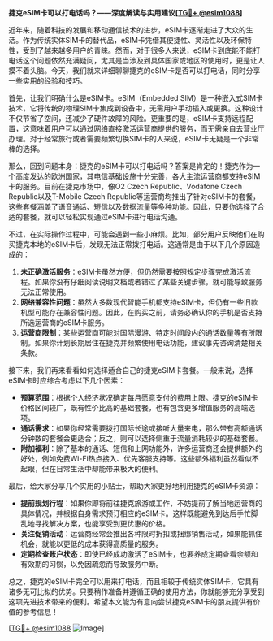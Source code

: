 **捷克eSIM卡可以打电话吗？——深度解读与实用建议[[TG💪+ @esim1088](https://t.me/s/esim1088)]**

近年来，随着科技的发展和移动通信技术的进步，eSIM卡逐渐走进了大众的生活。作为传统实体SIM卡的替代品，eSIM卡凭借其便捷性、灵活性以及环保特性，受到了越来越多用户的青睐。然而，对于很多人来说，eSIM卡到底能不能打电话这个问题依然充满疑问，尤其是当涉及到具体国家或地区的使用时，更是让人摸不着头脑。今天，我们就来详细聊聊捷克的eSIM卡是否可以打电话，同时分享一些实用的经验和技巧。

首先，让我们明确什么是eSIM卡。eSIM（Embedded SIM）是一种嵌入式SIM卡技术，它将传统的物理SIM卡集成到设备中，无需用户手动插入或更换。这种设计不仅节省了空间，还减少了硬件故障的风险。更重要的是，eSIM卡支持远程配置，这意味着用户可以通过网络直接激活运营商提供的服务，而无需亲自去营业厅办理。对于经常旅行或者需要频繁切换SIM卡的人来说，eSIM卡无疑是一个非常棒的选择。

那么，回到问题本身：捷克的eSIM卡可以打电话吗？答案是肯定的！捷克作为一个高度发达的欧洲国家，其电信基础设施十分完善，各大主流运营商都支持eSIM卡的服务。目前在捷克市场中，像O2 Czech Republic、Vodafone Czech Republic以及T-Mobile Czech Republic等运营商均推出了针对eSIM卡的套餐，这些套餐涵盖了语音通话、短信以及数据流量等多种功能。因此，只要你选择了合适的套餐，就可以轻松实现通过eSIM卡进行电话沟通。

不过，在实际操作过程中，可能会遇到一些小麻烦。比如，部分用户反映他们在购买捷克本地的eSIM卡后，发现无法正常拨打电话。这通常是由于以下几个原因造成的：

1. **未正确激活服务**：eSIM卡虽然方便，但仍然需要按照规定步骤完成激活流程。如果你没有仔细阅读说明文档或者错过了某些关键步骤，就可能导致服务无法正常使用。
2. **网络兼容性问题**：虽然大多数现代智能手机都支持eSIM卡，但仍有一些旧款机型可能存在兼容性问题。因此，在购买之前，请务必确认你的手机是否支持所选运营商的eSIM卡服务。
3. **运营商限制**：某些运营商可能对国际漫游、特定时间段内的通话数量等有所限制。如果你计划长期居住在捷克并频繁使用电话功能，建议事先咨询清楚相关条款。

接下来，我们再来看看如何选择适合自己的捷克eSIM卡套餐。一般来说，选择eSIM卡时应综合考虑以下几个因素：

- **预算范围**：根据个人经济状况确定每月愿意支付的费用上限。捷克的eSIM卡价格区间较广，既有性价比高的基础套餐，也有包含更多增值服务的高端选项。
- **通话需求**：如果你经常需要拨打国际长途或接听大量来电，那么带有高额通话分钟数的套餐会更适合；反之，则可以选择侧重于流量消耗较少的基础套餐。
- **附加福利**：除了基本的通话、短信和上网功能外，许多运营商还会提供额外的好处，例如免费Wi-Fi热点接入、优先客服支持等。这些额外福利虽然看似不起眼，但在日常生活中却能带来极大的便利。

最后，给大家分享几个实用的小贴士，帮助大家更好地利用捷克的eSIM卡资源：

- **提前规划行程**：如果你即将前往捷克旅游或工作，不妨提前了解当地运营商的具体情况，并根据自身需求预订相应的eSIM卡。这样既能避免到达后手忙脚乱地寻找解决方案，也能享受到更优惠的价格。
- **关注促销活动**：运营商经常会推出各种限时折扣或捆绑销售活动，如果能抓住机会，就能以更低的成本获得高质量的服务。
- **定期检查账户状态**：即使已经成功激活了eSIM卡，也要养成定期查看余额和有效期的习惯，以免因疏忽而导致服务中断。

总之，捷克的eSIM卡完全可以用来打电话，而且相较于传统实体SIM卡，它具有诸多无可比拟的优势。只要稍作准备并遵循正确的使用方法，你就能够充分享受到这项先进技术带来的便利。希望本文能为有意向尝试捷克eSIM卡的朋友提供有价值的参考信息！

[[TG💪+ @esim1088](https://t.me/s/esim1088) ![Image](https://i.postimg.cc/4NQfJmqS/Snipaste-2025-05-13-00-14-12.png)]